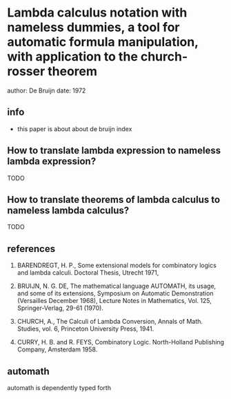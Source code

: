 # Lambda calculus notation with nameless dummies, a tool for automatic formula manipulation, with application to the church-rosser theorem

author: De Bruijn
date: 1972

## info

- this paper is about about de bruijn index

## How to translate lambda expression to nameless lambda expression?

TODO

## How to translate theorems of lambda calculus to nameless lambda calculus?

TODO

## references

1. BARENDREGT, H. P.,
   Some extensional  models for combinatory  logics and lambda calculi.
   Doctoral Thesis, Utrecht 1971,

2. BRUIJN, N. G. DE,
   The mathematical language AUTOMATH, its usage, and some of its extensions,
   Symposium on Automatic Demonstration
   (Versailles December 1968), Lecture Notes in Mathematics, Vol. 125, Springer-Verlag, 29-61 (1970).

3. CHURCH, A.,
   The Calculi of Lambda Conversion,
   Annals of Math. Studies, vol. 6,
   Princeton University Press, 1941.

4. CURRY, H. B. and R. FEYS,
   Combinatory Logic.
   North-Holland Publishing Company, Amsterdam 1958.

## automath

automath is dependently typed forth
